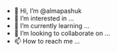 - 👋 Hi, I’m @almapashuk
- 👀 I’m interested in ...
- 🌱 I’m currently learning ...
- 💞️ I’m looking to collaborate on ...
- 📫 How to reach me ...

<!---
almapashuk/almapashuk is a ✨ special ✨ repository because its `README.md` (this file) appears on your GitHub profile.
You can click the Preview link to take a look at your changes.
--->
